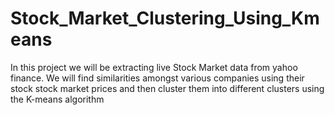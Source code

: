 # Stock_Market_Clustering_Using_Kmeans
In this project we will be extracting live Stock Market data from yahoo finance. We will find similarities amongst various companies using their stock stock market prices and then cluster them into different clusters using the K-means algorithm

